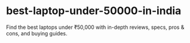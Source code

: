 # best-laptop-under-50000-in-india
Find the best laptops under ₹50,000 with in-depth reviews, specs, pros &amp; cons, and buying guides.
